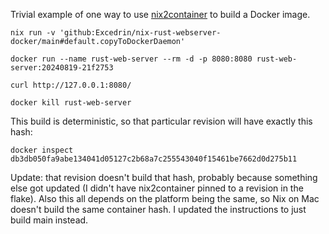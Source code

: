 Trivial example of one way to use [nix2container](https://github.com/nlewo/nix2container) to build a Docker image.

```
nix run -v 'github:Excedrin/nix-rust-webserver-docker/main#default.copyToDockerDaemon'

docker run --name rust-web-server --rm -d -p 8080:8080 rust-web-server:20240819-21f2753

curl http://127.0.0.1:8080/

docker kill rust-web-server
```

This build is deterministic, so that particular revision will have exactly this hash:
```
docker inspect db3db050fa9abe134041d05127c2b68a7c255543040f15461be7662d0d275b11
```
Update: that revision doesn't build that hash, probably because something else got updated (I didn't have nix2container pinned to a revision in the flake). Also this all depends on the platform being the same, so Nix on Mac doesn't build the same container hash. I updated the instructions to just build main instead.
